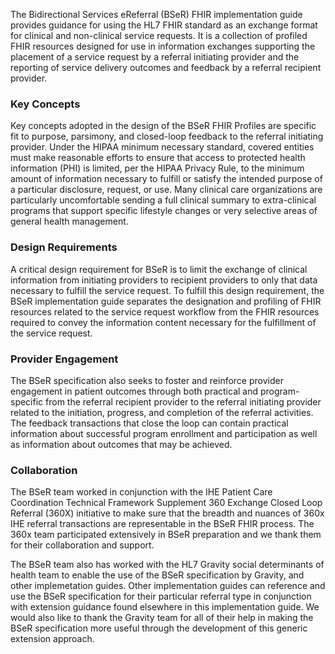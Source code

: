 The Bidirectional Services eReferral (BSeR) FHIR implementation guide provides guidance for using the HL7 FHIR standard as an exchange format for clinical and non-clinical service requests. It is a collection of profiled FHIR resources designed for use in information exchanges supporting the placement of a service request by a referral initiating provider and the reporting of service delivery outcomes and feedback by a referral recipient provider.

### Key Concepts

Key concepts adopted in the design of the BSeR FHIR Profiles are specific fit to purpose, parsimony, and closed-loop feedback to the referral initiating provider. Under the HIPAA minimum necessary standard, covered entities must make reasonable efforts to ensure that access to protected health information (PHI) is limited, per the HIPAA Privacy Rule, to the minimum amount of information necessary to fulfill or satisfy the intended purpose of a particular disclosure, request, or use. Many clinical care organizations are particularly uncomfortable sending a full clinical summary to extra-clinical programs that support specific lifestyle changes or very selective areas of general health management.

### Design Requirements

A critical design requirement for BSeR is to limit the exchange of clinical information from initiating providers to recipient providers to only that data necessary to fulfill the service request. To fulfill this design requirement, the BSeR implementation guide separates the designation and profiling of FHIR resources related to the service request workflow from the FHIR resources required to convey the information content necessary for the fulfillment of the service request.

### Provider Engagement

The BSeR specification also seeks to foster and reinforce provider engagement in patient outcomes through both practical and program-specific from the referral recipient provider to the referral initiating provider related to the initiation, progress, and completion of the referral activities. The feedback transactions that close the loop can contain practical information about successful program enrollment and participation as well as information about outcomes that may be achieved.

### Collaboration

The BSeR team worked in conjunction with the IHE Patient Care Coordination Technical Framework Supplement 360 Exchange Closed Loop Referral (360X) initiative to make sure that the breadth and nuances of 360x IHE referral transactions are representable in the BSeR FHIR process. The 360x team participated extensively in BSeR preparation and we thank them for their collaboration and support.

The BSeR team also has worked with the HL7 Gravity social determinants of health team to enable the use of the BSeR specification by Gravity, and other implemetation guides. Other implementation guides can reference and use the BSeR specification for their particular referral type in conjunction with extension guidance found elsewhere in this implementation guide. We would also like to thank the Gravity team for all of their help in making the BSeR specification more useful through the development of this generic extension approach.